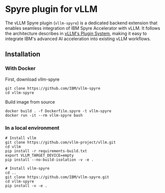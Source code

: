 # Spyre plugin for vLLM

The vLLM Spyre plugin (`vllm-spyre`) is a dedicated backend extension that enables seamless integration of IBM Spyre Accelerator with vLLM. It follows the architecture describes in [vLLM's Plugin System](https://docs.vllm.ai/en/latest/design/plugin_system.html), making it easy to integrate IBM's advanced AI acceleration into existing vLLM workflows.

## Installation

### With Docker

First, download vllm-spyre

```
git clone https://github.com/IBM/vllm-spyre
cd vllm-spyre
```

Build image from source

```
docker build . -f Dockerfile.spyre -t vllm-spyre
docker run -it --rm vllm-spyre bash
```

### In a local environment

```
# Install vllm
git clone https://github.com/vllm-project/vllm.git
cd vllm
pip install -r requirements-build.txt
export VLLM_TARGET_DEVICE=empty
pip install --no-build-isolation -v -e .

# Install vllm-spyre
cd ..
git clone https://github.com/IBM/vllm-spyre.git
cd vllm-spyre
pip install -v -e .
```
